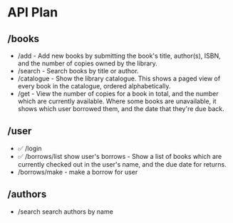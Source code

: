 # API Plan

## /books
- /add - Add new books by submitting the book's title, author(s), ISBN, and the number of copies owned by the library.
- /search - Search books by title or author.
- /catalogue - Show the library catalogue. This shows a paged view of every book in the catalogue, ordered alphabetically.
- /get - View the number of copies for a book in total, and the number which are currently available. Where some books are unavailable, it shows which user borrowed them, and the date that they're due back.

## /user
- ✅ /login
- ✅ /borrows/list show user's borrows - Show a list of books which are currently checked out in the user's name, and the due date for returns.
- /borrows/make - make a borrow for user

## /authors
- /search search authors by name
